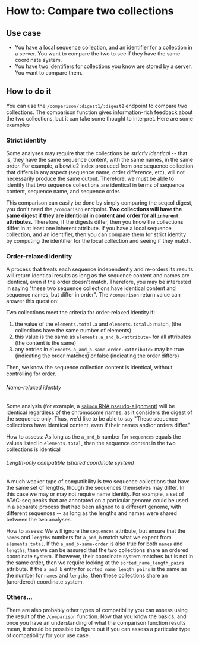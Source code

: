 
# How to: Compare two collections

## Use case

- You have a local sequence collection, and an identifier for a collection in a server. You want to compare the two to see if they have the same coordinate system.
- You have two identifiers for collections you know are stored by a server. You want to compare them.

## How to do it

You can use the `/comparison/:digest1/:digest2` endpoint to compare two collections. The comparison function gives information-rich feedback about the two collections, but it can take some thought to interpret. Here are some examples

### Strict identity

Some analyses may require that the collections be *strictly identical* -- that is, they have the same sequence content, with the same names, in the same order. For example, a bowtie2 index produced from one sequence collection that differs in any aspect (sequence name, order difference, etc), will not necessarily produce the same output. Therefore, we must be able to identify that two sequence collections are identical in terms of sequence content, sequence name, and sequence order. 

 This comparison can easily be done by simply comparing the seqcol digest, you don't need the `/comparison` endpoint. **Two collections will have the same digest if they are identicial in content and order for all `inherent` attributes.** Therefore, if the digests differ, then you know the collections differ in at least one inherent attribute. If you have a local sequence collection, and an identifier, then you can compare them for strict identity by computing the identifier for the local collection and seeing if they match.

### Order-relaxed identity

A process that treats each sequence independently and re-orders its results will return identical results as long as the sequence content and names are identical, even if the order doesn’t match. Therefore, you may be interested in saying "these two sequence collections have identical content and sequence names, but differ in order". The `/comparison` return value can answer this question:

Two collections meet the criteria for order-relaxed identity if:

1. the value of the `elements.total.a` and `elements.total.b` match, (the collections have the same number of elements).
2. this value is the same as `elements.a_and_b.<attribute>` for all attributes (the content is the same)
3. any entries in `elements.a_and_b-same-order.<attribute>` may be true (indicating the order matches) or false (indicating the order differs)

Then, we know the sequence collection content is identical, without controlling for order. 

###### Name-relaxed identity

Some analysis (for example, a [`salmon` RNA pseudo-alignment](https://salmon.readthedocs.io/en/latest/salmon.html)) will be identical regardless of the chromosome names, as it considers the digest of the sequence only. Thus, we'd like to be able to say "These sequence collections have identical content, even if their names and/or orders differ."

How to assess: As long as the `a_and_b` number for `sequences` equals the values listed in `elements.total`, then the sequence content in the two collections is identical

###### Length-only compatible (shared coordinate system)

A much weaker type of compatibility is two sequence collections that have the same set of lengths, though the sequences themselves may differ. In this case we may or may not require name identity. For example, a set of ATAC-seq peaks that are annotated on a particular genome could be used in a separate process that had been aligned to a different genome, with different sequences -- as long as the lengths and names were shared between the two analyses.

How to assess: We will ignore the `sequences` attribute, but ensure that the `names` and `lengths` numbers for `a_and_b` match what we expect from `elements.total`. If the `a_and_b-same-order` is also true for both `names` and `lengths`, then we can be assured that the two collections share an ordered coordinate system. If however, their coordinate system matches but is not in the same order, then we require looking at the `sorted_name_length_pairs` attribute. If the `a_and_b` entry for `sorted_name_length_pairs` is the same as the number for `names` and `lengths`, then these collections share an (unordered) coordinate system.

### Others...

There are also probably other types of compatibility you can assess using the result of the `/comparison` function. Now that you know the basics, and once you have an understanding of what the comparison function results mean, it should be possible to figure out if you can assess a particular type of compatibility for your use case.
